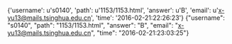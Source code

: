 {'username': u's0140', 'path': u'1153/1153.html', 'answer': u'B', 'email': u'x-yu13@mails.tsinghua.edu.cn', 'time': '2016-02-21:22:26:23'}
{"username": "s0140", "path": "1153/1153.html", "answer": "B", "email": "x-yu13@mails.tsinghua.edu.cn", "time": "2016-02-21:23:03:25"}